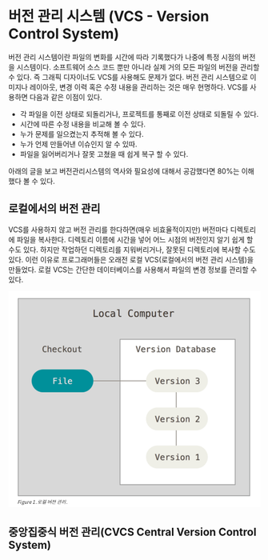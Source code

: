 # 버전 관리 시스템 (VCS - Version Control System)
버전 관리 시스템이란 파일의 변화를 시간에 따라 기록했다가 나중에 특정 시점의 버전을 시스템이다. 소프트웨어 소스 코드 뿐만 아니라 실제 거의 모든 파일의 버전을 관리할 수 있다.
즉 그래픽 디자이너도 VCS를 사용해도 문제가 없다. 버전 관리 시스템으로 이미지나 레이아웃, 변경 이력 혹은 수정 내용을 관리하는 것은 매우 현명하다.
VCS를 사용하면 다음과 같은 이점이 있다.
- 각 파일을 이전 상태로 되돌리거나, 프로젝트를 통째로 이전 상태로 되돌릴 수 있다.
- 시간에 따른 수정 내용을 비교해 볼 수 있다.
- 누가 문제를 일으켰는지 추적해 볼 수 있다.
- 누가 언제 만들어낸 이슈인지 알 수 있따.
- 파일을 잃어버리거나 잘못 고쳤을 때 쉽게 복구 할 수 있다.

아래의 글을 보고 버전관리시스템의 역사와 필요성에 대해서 공감했다면 80%는 이해했다 볼 수 있다.

## 로컬에서의 버전 관리
VCS를 사용하지 않고 버전 관리를 한다하면(매우 비효율적이지만) 버전마다 디렉토리에 파일을 복사한다. 디렉토리 이름에 시간을 넣어 어느 시점의 버전인지 알기 쉽게 할 수도 있다.
하지만 작업하던 디렉토리를 지워버리거나, 잘못된 디렉토리에 복사할 수도 있다. 이런 이유로 프로그래머들은 오래전 로컬 VCS(로컬에서의 버전 관리 시스템)을 만들었다. 로컬 VCS는 간단한 데이터베이스를 사용해서 파일의 변경 정보를 관리할 수 있다.

![Local VCS](./image/LocalVCS.png)



## 중앙집중식 버전 관리(CVCS Central Version Control System)